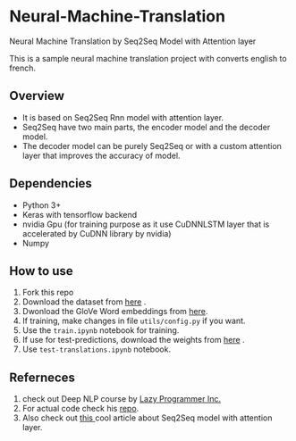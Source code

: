# Neural-Machine-Translation
Neural Machine Translation by Seq2Seq Model with Attention layer

This is a sample neural machine translation project with converts english to french.

## Overview
* It is based on Seq2Seq Rnn model with attention layer.<br/>
* Seq2Seq have two main parts, the encoder model and the decoder model. <br/>
* The decoder model can be purely Seq2Seq or with a custom attention layer that improves the accuracy of model.

## Dependencies
* Python 3+
* Keras with tensorflow backend
* nvidia Gpu (for training purpose as it use CuDNNLSTM layer that is accelerated by CuDNN library by nvidia)
* Numpy

## How to use
1. Fork this repo
2. Download the dataset from <a href='https://github.com/susanli2016/NLP-with-Python/tree/master/data'>here</a> .
3. Dwonload the GloVe Word embeddings from <a href='http://nlp.stanford.edu/data/glove.6B.zip'> here</a>.
3. If training, make changes in file ```utils/config.py``` if you want.
4. Use the ```train.ipynb``` notebook for training.
5. If use for test-predictions, download the weights from <a href='https://drive.google.com/open?id=1x47sdloj6Ah6F7F7YvPZLRD8Pie7zsu8'>here</a> .
6. Use ```test-translations.ipynb``` notebook.

## Referneces
1. check out Deep NLP course by <a href='https://www.udemy.com/deep-learning-advanced-nlp/'> Lazy Programmer Inc. </a>
2. For actual code check his <a href='https://github.com/lazyprogrammer/machine_learning_examples'> repo</a>.
3. Also check out <a href='https://machinelearningmastery.com/encoder-decoder-attention-sequence-to-sequence-prediction-keras/'> this </a> cool article about Seq2Seq model with attention layer.
 

